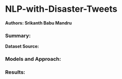 # NLP-with-Disaster-Tweets

#### Authors: Srikanth Babu Mandru

### Summary:

**Dataset Source:**

### Models and Approach:

### Results:

